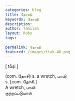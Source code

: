 ```yaml
---
categories: blog
title: தோஷி
keywords: தோஷி
description: 
author: Tamilan
layout: Ruby
tags: 
 
permalink: தோஷி
featured: /images/ttak-48.png
---
```

  
[ tōṣi ]  
  
(com. தோசி) s. a wretch, பாவி  
s. [com. தோசி.]  
A wretch, பாலி  
குற்றப்படுமாள்